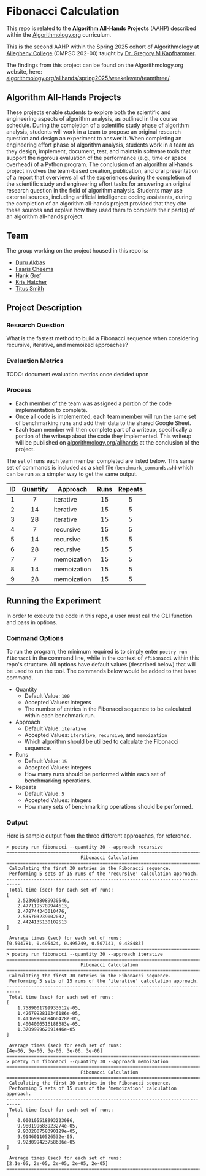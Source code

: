 # Fibonacci Calculation

This repo is related to the **Algorithm All-Hands Projects** (AAHP) described within the [Algorithmology.org](https://algorithmology.org/) curriculum.

This is the second AAHP within the Spring 2025 cohort of Algorithmology at [Allegheny College](https://sites.allegheny.edu/computer-science/) (CMPSC 202-00) taught by [Dr. Gregory M Kapfhammer](https://github.com/gkapfham).

The findings from this project can be found on the Algorithmology.org website, here: [algorithmology.org/allhands/spring2025/weekeleven/teamthree/](https://algorithmology.org/allhands/spring2025/weekeleven/teamthree/).

## Algorithm All-Hands Projects

These projects enable students to explore both the scientific and engineering aspects of algorithm analysis, as outlined in the course schedule. During the completion of a scientific study phase of algorithm analysis, students will work in a team to propose an original research question and design an experiment to answer it. When completing an engineering effort phase of algorithm analysis, students work in a team as they design, implement, document, test, and maintain software tools that support the rigorous evaluation of the performance (e.g., time or space overhead) of a Python program. The conclusion of an algorithm all-hands project involves the team-based creation, publication, and oral presentation of a report that overviews all of the experiences during the completion of the scientific study and engineering effort tasks for answering an original research question in the field of algorithm analysis. Students may use external sources, including artificial intelligence coding assistants, during the completion of an algorithm all-hands project provided that they cite these sources and explain how they used them to complete their part(s) of an algorithm all-hands project.

## Team

The group working on the project housed in this repo is:

* [Duru Akbas](https://github.com/duruakbas)
* [Faaris Cheema](https://github.com/Faarisc)
* [Hank Gref](https://github.com/hankgref)
* [Kris Hatcher](https://github.com/krishatcher)
* [Titus Smith](https://github.com/TitusSmith33)

## Project Description

### Research Question

What is the fastest method to build a Fibonacci sequence when considering recursive, iterative, and memoized approaches?

### Evaluation Metrics

TODO: document evaluation metrics once decided upon

### Process

* Each member of the team was assigned a portion of the code implementation to complete.
* Once all code is implemented, each team member will run the same set of benchmarking runs and add their data to the shared Google Sheet.
* Each team member will then complete part of a writeup, specifically a portion of the writeup about the code they implemented. This writeup will be published on [algorithmology.org/allhands](https://algorithmology.org/allhands/) at the conclusion of the project.

The set of runs each team member completed are listed below. This same set of commands is included as a shell file (`benchmark_commands.sh`) which can be run as a simpler way to get the same output.

| ID  | Quantity | Approach    | Runs | Repeats |
| :-: | :------: | ----------- | :--: | :-----: |
| 1   | 7        | iterative   | 15   | 5       |
| 2   | 14       | iterative   | 15   | 5       |
| 3   | 28       | iterative   | 15   | 5       |
| 4   | 7        | recursive   | 15   | 5       |
| 5   | 14       | recursive   | 15   | 5       |
| 6   | 28       | recursive   | 15   | 5       |
| 7   | 7        | memoization | 15   | 5       |
| 8   | 14       | memoization | 15   | 5       |
| 9   | 28       | memoization | 15   | 5       |

## Running the Experiment

In order to execute the code in this repo, a user must call the CLI function and pass in options.

### Command Options

To run the program, the minimum required is to simply enter `poetry run fibonacci` in the command line, while in the context of `/fibonacci` within this repo's structure. All options have default values (described below) that will be used to run the tool. The commands below would be added to that base command.

* Quantity
  * Default Value: `100`
  * Accepted Values: integers
  * The number of entries in the Fibonacci sequence to be calculated within each benchmark run.
* Approach
  * Default Value: `iterative`
  * Accepted Values: `iterative`, `recursive`, and `memoization`
  * Which algorithm should be utilized to calculate the Fibonacci sequence.
* Runs
  * Default Value: `15`
  * Accepted Values: integers
  * How many runs should be performed within each set of benchmarking operations.
* Repeats
  * Default Value: `5`
  * Accepted Values: integers
  * How many sets of benchmarking operations should be performed.

### Output

Here is sample output from the three different approaches, for reference.

```command
> poetry run fibonacci --quantity 30 --approach recursive                    
===========================================================================
                           Fibonacci Calculation                           
===========================================================================
 Calculating the first 30 entries in the Fibonacci sequence.
 Performing 5 sets of 15 runs of the 'recursive' calculation approach.
---------------------------------------------------------------------------
 Total time (sec) for each set of runs:
[
    2.5239038089930546,
    2.4771195789944613,
    2.478744343010476,
    2.535703239002032,
    2.4424135130102513
]

 Average times (sec) for each set of runs:
[0.504781, 0.495424, 0.495749, 0.507141, 0.488483]
===========================================================================
> poetry run fibonacci --quantity 30 --approach iterative
===========================================================================
                           Fibonacci Calculation                           
===========================================================================
 Calculating the first 30 entries in the Fibonacci sequence.
 Performing 5 sets of 15 runs of the 'iterative' calculation approach.
---------------------------------------------------------------------------
 Total time (sec) for each set of runs:
[
    1.7589001799933612e-05,
    1.4267992810346186e-05,
    1.4136996469460428e-05,
    1.4004006516188383e-05,
    1.370999962091446e-05
]

 Average times (sec) for each set of runs:
[4e-06, 3e-06, 3e-06, 3e-06, 3e-06]
===========================================================================
> poetry run fibonacci --quantity 30 --approach memoization
===========================================================================
                           Fibonacci Calculation                           
===========================================================================
 Calculating the first 30 entries in the Fibonacci sequence.
 Performing 5 sets of 15 runs of the 'memoization' calculation approach.
---------------------------------------------------------------------------
 Total time (sec) for each set of runs:
[
    0.000105518993223086,
    9.980199683923274e-05,
    9.930200758390129e-05,
    9.91460110526532e-05,
    9.923099423758686e-05
]

 Average times (sec) for each set of runs:
[2.1e-05, 2e-05, 2e-05, 2e-05, 2e-05]
===========================================================================
```
